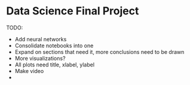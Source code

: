 # Data Science Final Project
TODO:

- Add neural networks
- Consolidate notebooks into one
- Expand on sections that need it, more conclusions need to be drawn
- More visualizations?
- All plots need title, xlabel, ylabel
- Make video
- ​